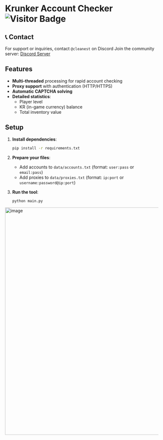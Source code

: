# Krunker Account Checker ![Visitor Badge](https://visitor-badge.laobi.icu/badge?page_id=bQxQ.Krunker-checker)

## 📞 Contact

For support or inquiries, contact `@cleanest` on Discord
Join the community server: [Discord Server](https://discord.gg/QgqKpKVG5t)

## Features 

- **Multi-threaded** processing for rapid account checking
- **Proxy support** with authentication (HTTP/HTTPS)
- **Automatic CAPTCHA solving**
- **Detailed statistics**:
  - Player level
  - KR (in-game currency) balance
  - Total inventory value

## Setup

1. **Install dependencies**:
   ```bash
   pip install -r requirements.txt
   ```

2. **Prepare your files**:
   - Add accounts to `data/accounts.txt` (format: `user:pass` or `email:pass`)
   - Add proxies to `data/proxies.txt` (format: `ip:port` or `username:password@ip:port`)

3. **Run the tool**:
   ```bash
   python main.py
   ```
  
<img width="934" height="745" alt="image" src="https://github.com/user-attachments/assets/c08ef93a-d831-4a82-b2c1-07d9bc342ab4" />


